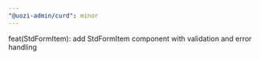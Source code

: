 ```yaml
---
"@uozi-admin/curd": minor
---
```


feat(StdFormItem): add StdFormItem component with validation and error handling
